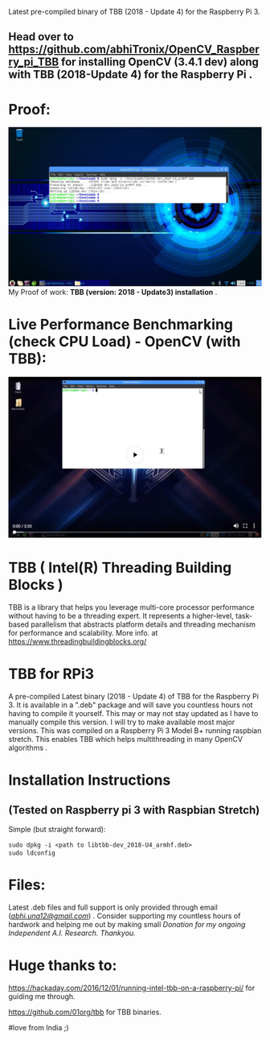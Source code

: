 Latest pre-compiled binary of TBB (2018 - Update 4) for the Raspberry Pi 3.

## Head over to https://github.com/abhiTronix/OpenCV_Raspberry_pi_TBB for installing OpenCV (3.4.1 dev) along with TBB (2018-Update 4) for the Raspberry Pi .

# Proof:

![](https://github.com/abhiTronix/TBB_Raspberry_pi/blob/master/Screenshot%20from%202018-04-05%2014-58-08.jpg)
My Proof of work: **TBB (version: 2018 - Update3) installation** .

# Live Performance Benchmarking (check CPU Load) - OpenCV (with TBB):

[![Everything Is AWESOME](https://github.com/abhiTronix/TBB_Raspberry_pi/blob/master/Youtube-video.png)](https://youtu.be/HBxyQU-c62o "Live! Raspberry Pi OpenCV & Dlib Multi-Snapchat Filters Python Implementation [Robust and Fastest]")


# TBB ( Intel(R) Threading Building Blocks )
TBB is a library that helps you leverage multi-core processor performance without having to be a threading expert. It represents a higher-level, task-based parallelism that abstracts platform details and threading mechanism for performance and scalability.
More info. at https://www.threadingbuildingblocks.org/

# TBB for RPi3
A pre-compiled Latest binary (2018 - Update 4) of TBB for the Raspberry Pi 3. It is available in a ".deb" package and will save you countless hours not having to compile it yourself.  This may or may not stay updated as I have to manually compile this version.  I will try to make available most major versions.  This was compiled on a Raspberry Pi 3 Model B+ running raspbian stretch.  This enables TBB which helps multithreading in many OpenCV algorithms .

# Installation Instructions
## (Tested on Raspberry pi 3 with Raspbian Stretch)
Simple (but straight forward):
```
sudo dpkg -i <path to libtbb-dev_2018-U4_armhf.deb>
sudo ldconfig
```
# Files:
Latest .deb files and full support is only provided through email (*abhi.una12@gmail.com*) . Consider supporting my countless hours of hardwork and helping me out by making small *Donation for my ongoing Independent A.I. Research. Thankyou.*

# Huge thanks to:
https://hackaday.com/2016/12/01/running-intel-tbb-on-a-raspberry-pi/ for guiding me through.

https://github.com/01org/tbb for TBB binaries.

#love from India ;)
